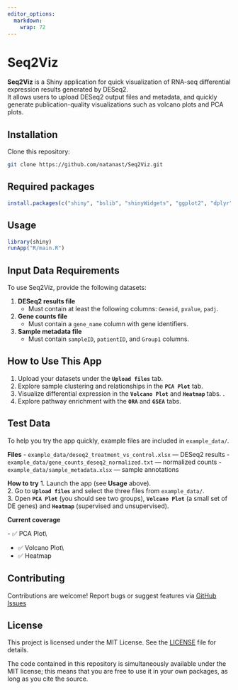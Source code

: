 ```yaml
---
editor_options: 
  markdown: 
    wrap: 72
---
```


# Seq2Viz

**Seq2Viz** is a Shiny application for quick visualization of RNA-seq
differential expression results generated by DESeq2.\
It allows users to upload DESeq2 output files and metadata, and quickly
generate publication-quality visualizations such as volcano plots and
PCA plots.

## Installation

Clone this repository:

``` bash
git clone https://github.com/natanast/Seq2Viz.git
```

## Required packages

``` r
install.packages(c("shiny", "bslib", "shinyWidgets", "ggplot2", "dplyr"))
```

## Usage

``` r
library(shiny)
runApp("R/main.R")
```

## Input Data Requirements

To use Seq2Viz, provide the following datasets:

1.  **DESeq2 results file**
    -   Must contain at least the following columns: `Geneid`, `pvalue`,
        `padj`.
2.  **Gene counts file**
    -   Must contain a `gene_name` column with gene identifiers.
3.  **Sample metadata file**
    -   Must contain `sampleID`, `patientID`, and `Group1` columns.

## How to Use This App

1.  Upload your datasets under the **`Upload files`** tab.
2.  Explore sample clustering and relationships in the **`PCA Plot`**
    tab.
3.  Visualize differential expression in the **`Volcano Plot`** and
    **`Heatmap`** tabs. .
4.  Explore pathway enrichment with the **`ORA`** and **`GSEA`** tabs.

## Test Data

To help you try the app quickly, example files are included in
`example_data/`.

**Files** - `example_data/deseq2_treatment_vs_control.xlsx` — DESeq2
results - `example_data/gene_counts_deseq2_normalized.txt` — normalized
counts - `example_data/sample_metadata.xlsx` — sample annotations

**How to try** 1. Launch the app (see **Usage** above).\
2. Go to **`Upload files`** and select the three files from
`example_data/`.\
3. Open **`PCA Plot`** (you should see two groups), **`Volcano Plot`**
(a small set of DE genes) and **`Heatmap`** (supervised and
unsupervised).

**Current coverage**

\- ✅ PCA Plot\
- ✅ Volcano Plot\
- ✅ Heatmap

## Contributing

Contributions are welcome! Report bugs or suggest features via [GitHub
Issues](https://github.com/natanast/Seq2Viz/issues)

## License

This project is licensed under the MIT License. See the
[LICENSE](LICENSE) file for details.

The code contained in this repository is simultaneously available under
the MIT license; this means that you are free to use it in your own
packages, as long as you cite the source.
